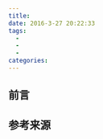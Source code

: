 ```yaml
---
title:
date: 2016-3-27 20:22:33  
tags:
  - 
  - 
  - 
categories: 
---
```


## 前言

## 参考来源

[]()
